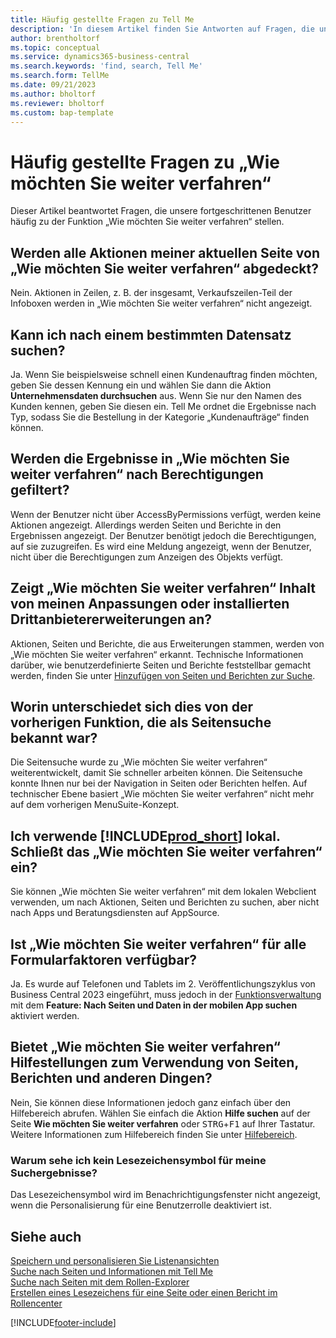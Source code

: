 ```yaml
---
title: Häufig gestellte Fragen zu Tell Me
description: 'In diesem Artikel finden Sie Antworten auf Fragen, die unsere Partner und Kunden häufig zur „Wie möchten Sie weiter verfahren“-Funktion stellen.'
author: brentholtorf
ms.topic: conceptual
ms.service: dynamics365-business-central
ms.search.keywords: 'find, search, Tell Me'
ms.search.form: TellMe
ms.date: 09/21/2023
ms.author: bholtorf
ms.reviewer: bholtorf
ms.custom: bap-template
---
```

# Häufig gestellte Fragen zu „Wie möchten Sie weiter verfahren“

Dieser Artikel beantwortet Fragen, die unsere fortgeschrittenen Benutzer häufig zu der Funktion „Wie möchten Sie weiter verfahren“ stellen.

## Werden alle Aktionen meiner aktuellen Seite von „Wie möchten Sie weiter verfahren“ abgedeckt?

Nein. Aktionen in Zeilen, z. B. der insgesamt, Verkaufszeilen-Teil der Infoboxen werden in „Wie möchten Sie weiter verfahren“ nicht angezeigt.

## Kann ich nach einem bestimmten Datensatz suchen?

Ja. Wenn Sie beispielsweise schnell einen Kundenauftrag finden möchten, geben Sie dessen Kennung ein und wählen Sie dann die Aktion **Unternehmensdaten durchsuchen** aus. Wenn Sie nur den Namen des Kunden kennen, geben Sie diesen ein. Tell Me ordnet die Ergebnisse nach Typ, sodass Sie die Bestellung in der Kategorie „Kundenaufträge“ finden können.

## Werden die Ergebnisse in „Wie möchten Sie weiter verfahren“ nach Berechtigungen gefiltert?

Wenn der Benutzer nicht über AccessByPermissions verfügt, werden keine Aktionen angezeigt. Allerdings werden Seiten und Berichte in den Ergebnissen angezeigt. Der Benutzer benötigt jedoch die Berechtigungen, auf sie zuzugreifen. Es wird eine Meldung angezeigt, wenn der Benutzer, nicht über die Berechtigungen zum Anzeigen des Objekts verfügt.

## Zeigt „Wie möchten Sie weiter verfahren“ Inhalt von meinen Anpassungen oder installierten Drittanbietererweiterungen an?

Aktionen, Seiten und Berichte, die aus Erweiterungen stammen, werden von „Wie möchten Sie weiter verfahren“ erkannt. Technische Informationen darüber, wie benutzerdefinierte Seiten und Berichte feststellbar gemacht werden, finden Sie unter [Hinzufügen von Seiten und Berichten zur Suche](/dynamics365/business-central/dev-itpro/developer/devenv-al-menusuite-functionality).

## Worin unterschiedet sich dies von der vorherigen Funktion, die als Seitensuche bekannt war?

Die Seitensuche wurde zu „Wie möchten Sie weiter verfahren“ weiterentwickelt, damit Sie schneller arbeiten können. Die Seitensuche konnte Ihnen nur bei der Navigation in Seiten oder Berichten helfen. Auf technischer Ebene basiert „Wie möchten Sie weiter verfahren“ nicht mehr auf dem vorherigen MenuSuite-Konzept.

## Ich verwende [!INCLUDE[prod_short](includes/prod_short.md)] lokal. Schließt das „Wie möchten Sie weiter verfahren“ ein?

Sie können „Wie möchten Sie weiter verfahren“ mit dem lokalen Webclient verwenden, um nach Aktionen, Seiten und Berichten zu suchen, aber nicht nach Apps und Beratungsdiensten auf AppSource.

## Ist „Wie möchten Sie weiter verfahren“ für alle Formularfaktoren verfügbar?

Ja. Es wurde auf Telefonen und Tablets im 2. Veröffentlichungszyklus von Business Central 2023 eingeführt, muss jedoch in der [Funktionsverwaltung](/dynamics365/business-central/dev-itpro/administration/feature-management) mit dem **Feature: Nach Seiten und Daten in der mobilen App suchen** aktiviert werden. 

<!-- removed in v20 because of Help pane
### Are the documentation results available in any language?
The help articles display in the language you have specified in **My Settings**, if help is available in that language.
-->

## Bietet „Wie möchten Sie weiter verfahren“ Hilfestellungen zum Verwendung von Seiten, Berichten und anderen Dingen?

Nein, Sie können diese Informationen jedoch ganz einfach über den Hilfebereich abrufen. Wählen Sie einfach die Aktion **Hilfe suchen** auf der Seite **Wie möchten Sie weiter verfahren** oder <kbd>STRG</kbd>+<kbd>F1</kbd> auf Ihrer Tastatur. Weitere Informationen zum Hilfebereich finden Sie unter [Hilfebereich](product-help-and-support.md#help-pane).

### Warum sehe ich kein Lesezeichensymbol für meine Suchergebnisse?

Das Lesezeichensymbol wird im Benachrichtigungsfenster nicht angezeigt, wenn die Personalisierung für eine Benutzerrolle deaktiviert ist.

## Siehe auch  

[Speichern und personalisieren Sie Listenansichten](ui-views.md)  
[Suche nach Seiten und Informationen mit Tell Me](ui-search.md)  
[Suche nach Seiten mit dem Rollen-Explorer](ui-role-explorer.md)  
[Erstellen eines Lesezeichens für eine Seite oder einen Bericht im Rollencenter](ui-bookmarks.md)

[!INCLUDE[footer-include](includes/footer-banner.md)]